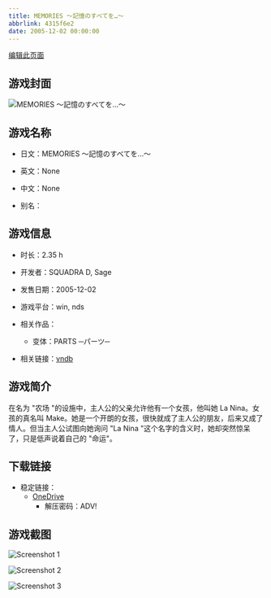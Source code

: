 ```yaml
---
title: MEMORIES ～記憶のすべてを…～
abbrlink: 4315f6e2
date: 2005-12-02 00:00:00
---
```

[编辑此页面](https://github.com/ACG-3/ADV3-source/blob/main/source/_posts/games/MEMORIES%20%EF%BD%9E%E8%A8%98%E6%86%B6%E3%81%AE%E3%81%99%E3%81%B9%E3%81%A6%E3%82%92%E2%80%A6%EF%BD%9E.md)

## 游戏封面

![MEMORIES ～記憶のすべてを…～](https://pan.timero.xyz/onedrive/img_lib_001/MEMORIES%20%EF%BD%9E%E8%A8%98%E6%86%B6%E3%81%AE%E3%81%99%E3%81%B9%E3%81%A6%E3%82%92%E2%80%A6%EF%BD%9E_cover.avif)


## 游戏名称

- 日文：MEMORIES ～記憶のすべてを…～
- 英文：None
- 中文：None

- 别名：


## 游戏信息

- 时长：2.35 h
- 开发者：SQUADRA D, Sage
- 发售日期：2005-12-02
- 游戏平台：win, nds
- 相关作品：
   - 变体：PARTS ─パーツ─

- 相关链接：[vndb](https://vndb.org/v6085)


## 游戏简介

在名为 "农场 "的设施中，主人公的父亲允许他有一个女孩，他叫她 La Nina。女孩的真名叫 Make。她是一个开朗的女孩，很快就成了主人公的朋友，后来又成了情人。但当主人公试图向她询问 "La Nina "这个名字的含义时，她却突然惊呆了，只是低声说着自己的 "命运"。




## 下载链接

- 稳定链接：
    - [OneDrive](https://pan.timero.xyz/onedrive/adv_lib_001/MEMORIES%20%EF%BD%9E%E8%A8%98%E6%86%B6%E3%81%AE%E3%81%99%E3%81%B9%E3%81%A6%E3%82%92%E2%80%A6%EF%BD%9E)
        - 解压密码：ADV!



## 游戏截图


![Screenshot 1](https://pan.timero.xyz/onedrive/img_lib_001/MEMORIES%20%EF%BD%9E%E8%A8%98%E6%86%B6%E3%81%AE%E3%81%99%E3%81%B9%E3%81%A6%E3%82%92%E2%80%A6%EF%BD%9E_Screenshot_1.avif)

![Screenshot 2](https://pan.timero.xyz/onedrive/img_lib_001/MEMORIES%20%EF%BD%9E%E8%A8%98%E6%86%B6%E3%81%AE%E3%81%99%E3%81%B9%E3%81%A6%E3%82%92%E2%80%A6%EF%BD%9E_Screenshot_2.avif)

![Screenshot 3](https://pan.timero.xyz/onedrive/img_lib_001/MEMORIES%20%EF%BD%9E%E8%A8%98%E6%86%B6%E3%81%AE%E3%81%99%E3%81%B9%E3%81%A6%E3%82%92%E2%80%A6%EF%BD%9E_Screenshot_3.avif)


